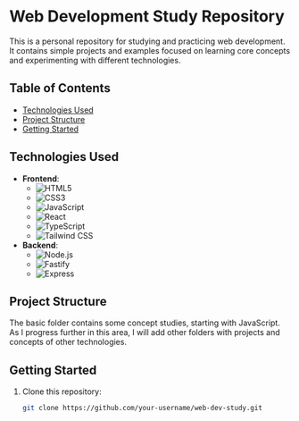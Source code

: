 # Web Development Study Repository

This is a personal repository for studying and practicing web development. It contains simple projects and examples focused on learning core concepts and experimenting with different technologies.

## Table of Contents

- [Technologies Used](#technologies-used)
- [Project Structure](#project-structure)
- [Getting Started](#getting-started)

## Technologies Used

- **Frontend**:
  - ![HTML5](https://img.shields.io/badge/-HTML5-E34F26?logo=html5&logoColor=white)
  - ![CSS3](https://img.shields.io/badge/-CSS3-1572B6?logo=css3&logoColor=white)
  - ![JavaScript](https://img.shields.io/badge/-JavaScript-F7DF1E?logo=javascript&logoColor=black)
  - ![React](https://img.shields.io/badge/-React-61DAFB?logo=react&logoColor=black)
  - ![TypeScript](https://img.shields.io/badge/-TypeScript-007ACC?logo=typescript&logoColor=white)
  - ![Tailwind CSS](https://img.shields.io/badge/-Tailwind%20CSS-38B2AC?logo=tailwind-css&logoColor=white)
- **Backend**:
  - ![Node.js](https://img.shields.io/badge/-Node.js-339933?logo=node.js&logoColor=white)
  - ![Fastify](https://img.shields.io/badge/-Fastify-000000?logo=fastify&logoColor=white)
  - ![Express](https://img.shields.io/badge/-Express-000000?logo=express&logoColor=white)

## Project Structure

The basic folder contains some concept studies, starting with JavaScript. As I progress further in this area, I will add other folders with projects and concepts of other technologies.

## Getting Started

1. Clone this repository:
   ```bash
   git clone https://github.com/your-username/web-dev-study.git
